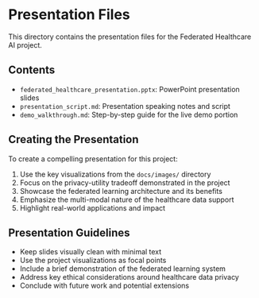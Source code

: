 # Presentation Files

This directory contains the presentation files for the Federated Healthcare AI project.

## Contents

- `federated_healthcare_presentation.pptx`: PowerPoint presentation slides
- `presentation_script.md`: Presentation speaking notes and script
- `demo_walkthrough.md`: Step-by-step guide for the live demo portion

## Creating the Presentation

To create a compelling presentation for this project:

1. Use the key visualizations from the `docs/images/` directory
2. Focus on the privacy-utility tradeoff demonstrated in the project
3. Showcase the federated learning architecture and its benefits
4. Emphasize the multi-modal nature of the healthcare data support
5. Highlight real-world applications and impact

## Presentation Guidelines

- Keep slides visually clean with minimal text
- Use the project visualizations as focal points
- Include a brief demonstration of the federated learning system
- Address key ethical considerations around healthcare data privacy
- Conclude with future work and potential extensions
